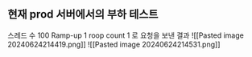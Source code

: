 ## 현재 prod 서버에서의 부하 테스트

스레드 수 100
Ramp-up 1
roop count 1
로 요청을 보낸 결과
![[Pasted image 20240624214419.png]]
![[Pasted image 20240624214531.png]]


